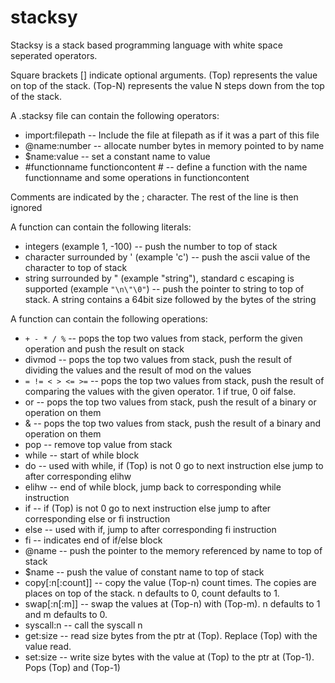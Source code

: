 # stacksy
Stacksy is a stack based programming language with white space seperated operators.

Square brackets [] indicate optional arguments.
(Top) represents the value on top of the stack. (Top-N) represents the value N steps down from the top of the stack.

A .stacksy file can contain the following operators:
* import:filepath -- Include the file at filepath as if it was a part of this file
* @name:number -- allocate number bytes in memory pointed to by name
* $name:value -- set a constant name to value
* #functionname functioncontent # -- define a function with the name functionname and some operations in functioncontent

Comments are indicated by the ; character. The rest of the line is then ignored

A function can contain the following literals:
* integers (example 1, -100) -- push the number to top of stack
* character surrounded by ' (example 'c') -- push the ascii value of the character to top of stack
* string surrounded by " (example "string"), standard c escaping is supported (example `"\n\"\0"`) -- push the pointer to string to top of stack. A string contains a 64bit size followed by the bytes of the string

A function can contain the following operations:
* `+ - * / %` -- pops the top two values from stack, perform the given operation and push the result on stack
* divmod -- pops the top two values from stack, push the result of dividing the values and the result of mod on the values
* `= != < > <= >=` -- pops the top two values from stack, push the result of comparing the values with the given operator. 1 if true, 0 oif false.
* or -- pops the top two values from stack, push the result of a binary or operation on them
* & -- pops the top two values from stack, push the result of a binary and operation on them
* pop -- remove top value from stack
* while -- start of while block
* do -- used with while, if (Top) is not 0 go to next instruction else jump to after corresponding elihw
* elihw -- end of while block, jump back to corresponding while instruction
* if -- if (Top) is not 0 go to next instruction else jump to after corresponding else or fi instruction
* else -- used with if, jump to after corresponding fi instruction
* fi -- indicates end of if/else block
* @name -- push the pointer to the memory referenced by name to top of stack
* $name -- push the value of constant name to top of stack
* copy[:n[:count]] -- copy the value (Top-n) count times. The copies are places on top of the stack. n defaults to 0, count defaults to 1.
* swap[:n[:m]] -- swap the values at (Top-n) with (Top-m). n defaults to 1 and m defaults to 0.
* syscall:n -- call the syscall n
* get:size -- read size bytes from the ptr at (Top). Replace (Top) with the value read.
* set:size -- write size bytes with the value at (Top) to the ptr at (Top-1). Pops (Top) and (Top-1)
